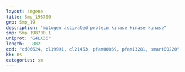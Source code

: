 ```yaml
---
layout: smgene
title: Smp_198700
grp: Smp_19
description: "mitogen activated protein kinase kinase kinase"
smp: Smp_198700.1
uniprot: "G4LX36"
length:   882
cdd: "cd06624, cl19991, cl21453, pfam00069, pfam13281, smart00220"
kk: ns
categories: sm
---
```

